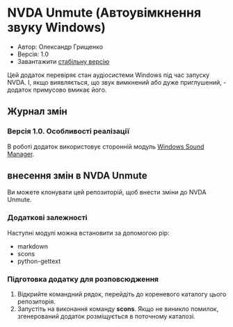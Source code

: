 # NVDA Unmute (Автоувімкнення звуку Windows)

* Автор: Олександр Грищенко
* Версія: 1.0
* Завантажити [стабільну версію][1]

Цей додаток перевіряє стан аудіосистеми Windows під час запуску NVDA.
І, якщо виявляється, що звук вимкнений або дуже приглушений, - додаток примусово вмикає його.

## Журнал змін

### Версія 1.0. Особливості реалізації
В роботі додаток використовує сторонній модуль [Windows Sound Manager][2].

## внесення змін в NVDA Unmute
Ви можете клонувати цей репозиторій, щоб внести зміни до NVDA Unmute.

### Додаткові залежності
Наступні модулі можна встановити за допомогою pip:
- markdown
- scons
- python-gettext

### Підготовка додатку для розповсюдження
1. Відкрийте командний рядок, перейдіть до кореневого каталогу цього репозиторія.
2. Запустіть на виконання команду **scons**. Якщо не виникло помилок, згенерований додаток розміщується в поточному каталозі.

[1]: https://github.com/grisov/Unmute/releases/download/v1.0/unmute-1.0.nvda-addon
[2]: https://github.com/Paradoxis/Windows-Sound-Manager
